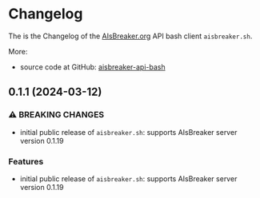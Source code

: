 # Changelog
The is the Changelog of the [AIsBreaker.org](https://aisbreaker.org/) API bash client `aisbreaker.sh`.

More:
* source code at GitHub: [aisbreaker-api-bash](https://github.com/aisbreaker/aisbreaker-api-bash/)


## 0.1.1 (2024-03-12)

### ⚠ BREAKING CHANGES
* initial public release of `aisbreaker.sh`: supports AIsBreaker server version 0.1.19

### Features
* initial public release of `aisbreaker.sh`: supports AIsBreaker server version 0.1.19


